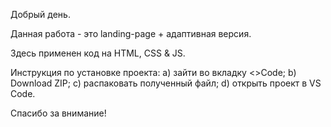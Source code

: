 Добрый день.

Данная работа - это landing-page + адаптивная версия.

Здесь применен код на HTML, CSS & JS.

Инструкция по установке проекта: a) зайти во вкладку <>Code; b) Download ZIP; c) распаковать полученный файл; d) открыть проект в VS Code.

Спасибо за внимание!
